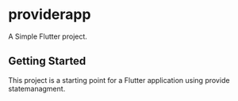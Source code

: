 # providerapp

A Simple Flutter project.

## Getting Started

This project is a starting point for a Flutter application using provide statemanagment.